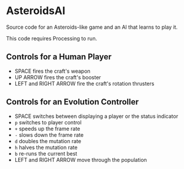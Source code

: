 # AsteroidsAI

Source code for an Asteroids-like game and an AI that learns to play it.

This code requires Processing to run.

## Controls for a Human Player

- SPACE fires the craft's weapon
- UP ARROW fires the craft's booster
- LEFT and RIGHT ARROW fire the craft's rotation thrusters

## Controls for an Evolution Controller

- SPACE switches between displaying a player or the status indicator
- `p` switches to player control
- `+` speeds up the frame rate
- `-` slows down the frame rate
- `d` doubles the mutation rate
- `h` halves the mutation rate
- `b` re-runs the current best
- LEFT and RIGHT ARROW move through the population

